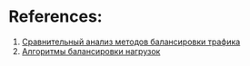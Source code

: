 

# References:

1. [Сравнительный анализ методов балансировки трафика](https://habr.com/ru/companies/oleg-bunin/articles/319262/)
2. [Алгоритмы балансировки нагрузок](https://habr.com/ru/companies/ruvds/articles/732648/)